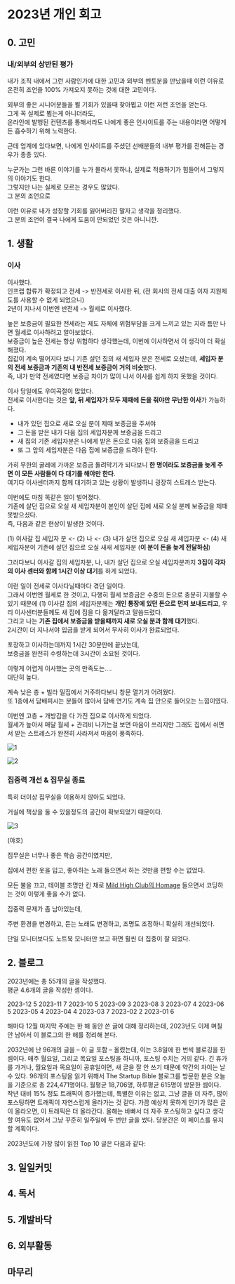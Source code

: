 # 2023년 개인 회고

## 0. 고민

### 내/외부의 상반된 평가

내가 조직 내에서 그런 사람인가에 대한 고민과 
외부의 멘토분을 만났을때 이런 이유로 온전히 조언을 100% 가져오지 못하는 것에 대한 고민이다.  
  
외부의 좋은 시니어분들을 뵐 기회가 있을때 찾아뵙고 이런 저런 조언을 얻는다.  
그게 꼭 실제로 뵙는게 아니더라도,  
온라인에 발행된 컨텐츠를 통해서라도 나에게 좋은 인사이트를 주는 내용이라면 어떻게든 흡수하기 위해 노력한다.  
  
근데 업계에 있다보면, 나에게 인사이트를 주셨던 선배분들의 내부 평가를 전해듣는 경우가 종종 있다.  


누군가는 그런 바른 이야기를 누가 몰라서 못하냐, 실제로 적용하기가 힘들어서 그렇지의 이야기도 한다.  
그렇지만 나는 실제로 모르는 경우도 많았다.  
그 분의 조언으로 

이런 이유로 내가 성장할 기회를 잃어버리진 말자고 생각을 정리했다.  
그 분의 조언이 결국 나에게 도움이 안되었던 것은 아니니깐.  


## 1. 생활

### 이사

이사했다.  
인프랩 합류가 확정되고 전세 -> 반전세로 이사한 뒤, (전 회사의 전세 대출 이자 지원제도를 사용할 수 없게 되었으니)  
2년이 지나서 이번엔 반전세 -> 월세로 이사했다.  
  
높은 보증금이 필요한 전세라는 제도 자체에 위험부담을 크게 느끼고 있는 지라 틈만 나면 월세로 이사하려고 알아보았다.  
보증금이 높은 전세는 항상 위험하다 생각했는데, 이번에 이사하면서 이 생각이 더 확실해졌다.  
집값이 계속 떨어지다 보니 기존 살던 집의 새 세입자 분은 전세로 오셨는데, **세입자 분의 전세 보증금과 기존의 내 반전세 보증금이 거의 비슷**했다.  
즉, 내가 만약 전세였다면 보증금 차이가 많이 나서 이사를 쉽게 하지 못했을 것이다.  
  
이사 당일에도 우여곡절이 많았다.  
전세로 이사한다는 것은 **앞, 뒤 세입자가 모두 제때에 돈을 줘야만 무난한 이사**가 가능하다.  

- 내가 있던 집으로 새로 오실 분이 제때 보증금을 주셔야
- 그 돈을 받은 내가 다음 집의 세입자분께 보증금을 드리고
- 새 집의 기존 세입자분은 나에게 받은 돈으로 다음 집의 보증금을 드리고
- 또 그 앞의 세입자분은 다음 집에 보증금을 드려야 한다.

가히 무한의 굴레에 가까운 보증금 돌려막기가 되다보니 **한 명이라도 보증금을 늦게 주면 이 모든 사람들이 다 대기를 해야만 한다**.  
여기다 이사센터까지 함께 대기하고 있는 상황이 발생하니 굉장히 스트레스 받는다.  
  
이번에도 마침 똑같은 일이 벌어졌다.  
기존에 살던 집으로 오실 새 세입자분이 본인이 살던 집에 새로 오실 분께 보증금을 제때 못받으셨다.  
즉, 다음과 같은 현상이 발생한 것이다.  
  
(1) 이사갈 집 세입자 분 <- (2) 나 <- (3) 내가 살던 집으로 오실 새 세입자분 <- (4) 새 세입자분이 기존에 살던 집으로 오실 새새 세입자분 (**이 분이 돈을 늦게 전달하심**) 
  
그러다보니 이사갈 집의 세입자분, 나, 내가 살던 집으로 오실 세입자분까지 **3집이 각자의 이사 센터와 함께 1시간 이상 대기**를 하게 되었다.  
  
이런 일이 전세로 이사다닐때마다 겪던 일이다.  
그래서 이번엔 월세로 한 것이고, 다행히 월세 보증금은 수중의 돈으로 충분히 지불할 수 있기 때문에 (1) 이사갈 집의 세입자분께는 **개인 통장에 있던 돈으로 먼저 보내드리고**, 우리 이사센터분들께도 새 집에 짐을 다 옮겨달라고 말씀드렸다.  
그리고 나는 **기존 집에서 보증금을 받을때까지 새로 오실 분과 함께 대기**했다.  
2시간이 더 지나서야 입금을 받게 되어서 무사히 이사가 완료되었다.  
  
포장하고 이사하는데까지 1시간 30분만에 끝났는데,  
보증금을 완전히 수령하는데 3시간이 소요된 것이다.  
  
이렇게 어렵게 이사했는 곳의 만족도는....  
대단히 높다.  
  
계속 낮은 층 + 빌라 밀집에서 거주하다보니 창문 열기가 어려웠다.  
또 1층에서 담배피시는 분들이 많아서 담배 연기도 계속 집 안으로 들어오는 느낌이였다.  

이번엔 고층 + 개방감을 다 가진 집으로 이사하게 되었다.  
월세가 높아서 매달 월세 + 관리비 나가는걸 보면 마음이 쓰리지만 그래도 집에서 쉬면서 받는 스트레스가 완전히 사라져서 마음이 풍족하다.  

![1](./images/1.png)

![2](./images/2.png)

### 집중력 개선 & 집무실 종료

특히 더이상 집무실을 이용하지 않아도 되었다.

거실에 책상을 둘 수 있을정도의 공간이 확보되었기 때문이다.

![3](./images/3.png)

(야호)

  

집무실은 너무나 좋은 학습 공간이였지만,

집에서 편한 옷을 입고, 좋아하는 노래 들으면서 하는 것만큼 편할 수는 없었다.

  

모든 불을 끄고, 테이블 조명만 킨 채로 [Mild High Club의 Homage](https://www.youtube.com/watch?v=oRGDhgITetc) 들으면서 코딩하는 것이 이렇게 좋을 수가 없다.

  

집중력 문제가 좀 남아있는데,

주변 환경을 변경하고, 듣는 노래도 변경하고, 조명도 조정하니 확실히 개선되었다.

단일 모니터보다도 노트북 모니터만 보고 하면 훨씬 더 집중이 잘 되었다.


## 2. 블로그

2023년에는 총 55개의 글을 작성했다.  
평균 4.6개의 글을 작성한 셈이다.  

2023-12	5
2023-11	7
2023-10	5
2023-09	3
2023-08	3
2023-07	4
2023-06	5
2023-05	4
2023-04	4
2023-03	7
2023-02	2
2023-01	6

해마다 12월 마지막 주에는 한 해 동안 쓴 글에 대해 정리하는데, 2023년도 이제 며칠 안 남아서 이 블로그의 한 해를 정리해 본다.

2032년에 난 96개의 글을 – 이 글 포함 – 올렸는데, 이는 3.8일에 한 번씩 블로깅을 한 셈이다. 매주 월요일, 그리고 목요일 포스팅을 하니까, 포스팅 수치는 거의 같다. 긴 휴가를 가거나, 월요일과 목요일이 공휴일이면, 새 글을 잘 안 쓰기 때문에 약간의 차이는 날 수 있다. 96개의 포스팅을 읽기 위해서 The Startup Bible 블로그를 방문한 분은 오늘을 기준으로 총 224,471명이다. 월평균 18,706명, 하루평균 615명이 방문한 셈이다. 작년 대비 15% 정도 트래픽이 증가했는데, 특별한 이유는 없고, 그냥 글을 더 자주, 많이 포스팅하면 트래픽이 자연스럽게 올라가는 것 같다. 가끔 예상치 못하게 인기가 많은 글이 올라오면, 이 트래픽은 더 올라간다. 올해는 바빠서 더 자주 포스팅하고 싶다고 생각할 여유도 없어서 그냥 꾸준히 일주일에 두 번만 글을 썼다. 당분간은 이 페이스를 유지할 계획이다.

2023년도에 가장 많이 읽힌 Top 10 글은 다음과 같다:


## 3. 일일커밋

## 4. 독서

## 5. 개발바닥


## 6. 외부활동

## 마무리